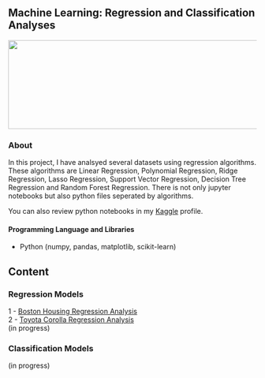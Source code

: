## Machine Learning: Regression and Classification Analyses

<img src="https://raw.githubusercontent.com/tolgahancepel/Machine-Learning-Regression-and-Classification-Analysis/master/Header.png"
data-canonical-src="https://raw.githubusercontent.com/tolgahancepel/Machine-Learning-Regression-and-Classification-Analysis/master/Header.png"
width="720" height="180" />

### About

In this project, I have analsyed several datasets using regression algorithms. These algorithms are Linear Regression, Polynomial Regression, Ridge Regression, Lasso Regression, Support Vector Regression, Decision Tree Regression and Random Forest Regression. There is not only jupyter notebooks but also python files seperated by algorithms.

You can also review python notebooks in my <a href="https://www.kaggle.com/tolgahancepel/kernels">Kaggle</a> profile.

#### Programming Language and Libraries
- Python (numpy, pandas, matplotlib, scikit-learn)

## Content
### Regression Models
1 - <a href="src/1-BostonHousing/boston-housing-notebook.ipynb">Boston Housing Regression Analysis</a> <br>
2 - <a href="src/2-ToyotaCorolla/toyota-corolla-notebook.ipynb">Toyota Corolla Regression Analysis</a> <br>
(in progress)

### Classification Models
(in progress)
